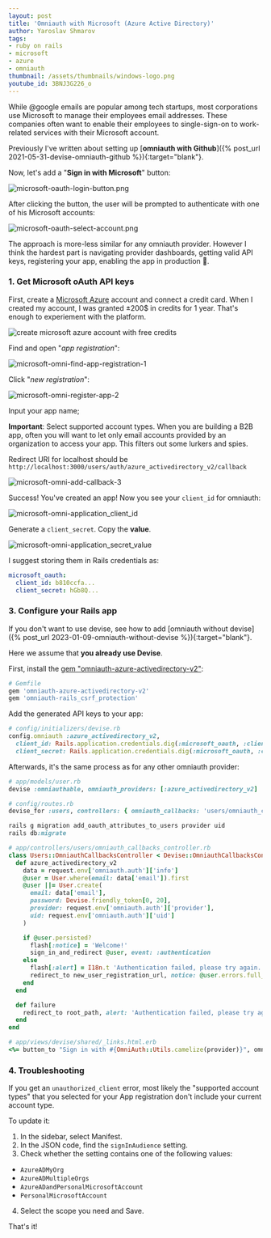 ```yaml
---
layout: post
title: 'Omniauth with Microsoft (Azure Active Directory)'
author: Yaroslav Shmarov
tags: 
- ruby on rails
- microsoft
- azure
- omniauth
thumbnail: /assets/thumbnails/windows-logo.png
youtube_id: 3BNJ3G226_o
---
```


While @google emails are popular among tech startups, most corporations use Microsoft to manage their employees email addresses. These companies often want to enable their employees to single-sign-on to work-related services with their Microsoft account.

Previously I've written about setting up [**omniauth with Github**]({% post_url 2021-05-31-devise-omniauth-github %}){:target="blank"}.

Now, let's add a "**Sign in with Microsoft**" button:

![microsoft-oauth-login-button.png](/assets/images/microsoft-oauth-login-button.png)

After clicking the button, the user will be prompted to authenticate with one of his Microsoft accounts:

![microsoft-oauth-select-account.png](/assets/images/microsoft-oauth-select-account.png)

The approach is more-less similar for any omniauth provider. However I think the hardest part is navigating provider dashboards, getting valid API keys, registering your app, enabling the app in production 😬.

### 1. Get Microsoft oAuth API keys

First, create a [Microsoft Azure](https://portal.azure.com) account and connect a credit card. When I created my account, I was granted ±200$ in credits for 1 year. That's enough to experiement with the platform.

![create microsoft azure account with free credits](/assets/images/microsoft-omni-register-0.png)

Find and open "*app registration*":

![microsoft-omni-find-app-registration-1](/assets/images/microsoft-omni-find-app-registration-1.png)

Click "*new registration*":

![microsoft-omni-register-app-2](/assets/images/microsoft-omni-register-app-2.png)

Input your app name;

**Important**: Select supported account types. When you are building a B2B app, often you will want to let only email accounts provided by an organization to access your app. This filters out some lurkers and spies.

Redirect URI for localhost should be `http://localhost:3000/users/auth/azure_activedirectory_v2/callback`

![microsoft-omni-add-callback-3](/assets/images/microsoft-omni-add-callback-3.png)

Success! You've created an app! Now you see your `client_id` for omniauth:

![microsoft-omni-application_client_id](/assets/images/microsoft-omni-application_client_id.png)

Generate a `client_secret`. Copy the **value**.

![microsoft-omni-application_secret_value](/assets/images/microsoft-omni-application_secret_value.png)

I suggest storing them in Rails credentials as:

```yml
microsoft_oauth:
  client_id: b810ccfa...
  client_secret: hGb8Q...
```

### 3. Configure your Rails app

If you don't want to use devise, see how to add [omniauth without devise]({% post_url 2023-01-09-omniauth-without-devise %}){:target="blank"}.

Here we assume that **you already use Devise**. 

First, install the [gem "omniauth-azure-activedirectory-v2"](https://github.com/RIPAGlobal/omniauth-azure-activedirectory-v2):

```ruby
# Gemfile
gem 'omniauth-azure-activedirectory-v2'
gem 'omniauth-rails_csrf_protection'
```

Add the generated API keys to your app:

```ruby
# config/initializers/devise.rb
config.omniauth :azure_activedirectory_v2,
  client_id: Rails.application.credentials.dig(:microsoft_oauth, :client_id),
  client_secret: Rails.application.credentials.dig(:microsoft_oauth, :client_secret)
```

Afterwards, it's the same process as for any other omniauth provider:

```ruby
# app/models/user.rb
devise :omniauthable, omniauth_providers: [:azure_activedirectory_v2]
```

```ruby
# config/routes.rb
devise_for :users, controllers: { omniauth_callbacks: 'users/omniauth_callbacks' }
```

```ruby
rails g migration add_oauth_attributes_to_users provider uid
rails db:migrate
```

```ruby
# app/controllers/users/omniauth_callbacks_controller.rb
class Users::OmniauthCallbacksController < Devise::OmniauthCallbacksController
  def azure_activedirectory_v2
    data = request.env['omniauth.auth']['info']
    @user = User.where(email: data['email']).first
    @user ||= User.create(
      email: data['email'],
      password: Devise.friendly_token[0, 20],
      provider: request.env['omniauth.auth']['provider'],
      uid: request.env['omniauth.auth']['uid']
    )

    if @user.persisted?
      flash[:notice] = 'Welcome!'
      sign_in_and_redirect @user, event: :authentication
    else
      flash[:alert] = I18n.t 'Authentication failed, please try again.'
      redirect_to new_user_registration_url, notice: @user.errors.full_messages.join("\n")
    end
  end

  def failure
    redirect_to root_path, alert: 'Authentication failed, please try again.'
  end
end
```

```ruby
# app/views/devise/shared/_links.html.erb
<%= button_to "Sign in with #{OmniAuth::Utils.camelize(provider)}", omniauth_authorize_path(resource_name, provider), method: :post, data: { turbo: "false" } %>
```

### 4. Troubleshooting

If you get an `unauthorized_client` error, most likely the "supported account types" that you selected for your App registration don't include your current account type.

To update it:
1. In the sidebar, select Manifest.
2. In the JSON code, find the `signInAudience` setting.
3. Check whether the setting contains one of the following values:
* `AzureADMyOrg`
* `AzureADMultipleOrgs`
* `AzureADandPersonalMicrosoftAccount`
* `PersonalMicrosoftAccount`
4. Select the scope you need and Save.

That's it!
